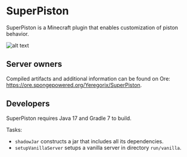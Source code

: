 # SuperPiston

SuperPiston is a Minecraft plugin that enables customization of piston behavior.

![alt text](https://files.smoofyuniverse.net/images/superpiston_screenshot.png)

## Server owners

Compiled artifacts and additional information can be found on Ore: https://ore.spongepowered.org/Yeregorix/SuperPiston.

## Developers

SuperPiston requires Java 17 and Gradle 7 to build.

Tasks:

- `shadowJar` constructs a jar that includes all its dependencies.
- `setupVanillaServer` setups a vanilla server in directory `run/vanilla`.
